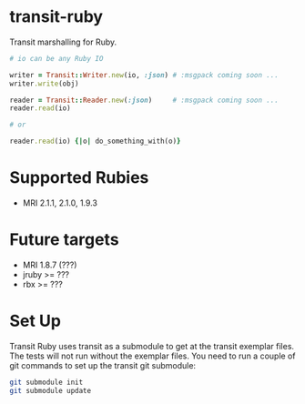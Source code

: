 transit-ruby
===================

Transit marshalling for Ruby.

```ruby
# io can be any Ruby IO

writer = Transit::Writer.new(io, :json) # :msgpack coming soon ...
writer.write(obj)

reader = Transit::Reader.new(:json)     # :msgpack coming soon ...
reader.read(io)

# or

reader.read(io) {|o| do_something_with(o)}
```

# Supported Rubies

* MRI 2.1.1, 2.1.0, 1.9.3

# Future targets

* MRI 1.8.7 (???)
* jruby >= ???
* rbx >= ???

# Set Up

Transit Ruby uses transit as a submodule to get at the transit
exemplar files. The tests will not run without the exemplar files.
You need to run a couple of git commands to set up the transit
git submodule:

````sh
git submodule init
git submodule update

